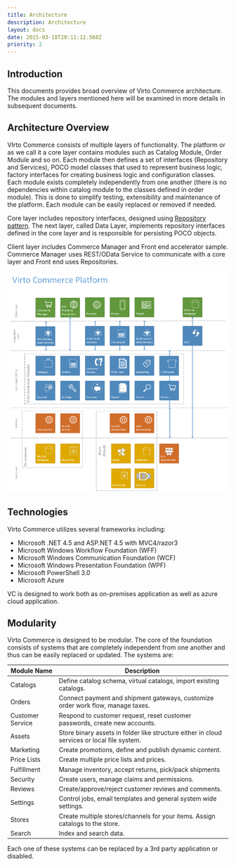 ```yaml
---
title: Architecture
description: Architecture
layout: docs
date: 2015-03-18T20:11:12.560Z
priority: 2
---
```

## Introduction

This documents provides broad overview of Virto Commerce architecture. The modules and layers mentioned here will be examined in more details in subsequent documents.

## Architecture Overview

VIrto Commerce consists of multiple layers of functionality. The platform or as we call it a core layer contains modules such as Catalog Module, Order Module and so on. Each module then defines a set of interfaces (Repository and Services), POCO model classes that used to represent business logic, factory interfaces for creating business logic and configuration classes. Each module exists completely independently from one another (there is no dependencies within catalog module to the classes defined in order module). This is done to simplify testing, extensibility and maintenance of the platform. Each module can be easily replaced or removed if needed.

Core layer includes repository interfaces, designed using <a href="http://msdn.microsoft.com/en-us/library/ff649690.aspx" rel="nofollow">Repository pattern</a>. The next layer, called Data Layer, implements repository interfaces defined in the core layer and is responsible for persisting POCO objects.

Client layer includes Commerce Manager and Front end accelerator sample. Commerce Manager uses REST/OData Service to communicate with a core layer and Front end uses Repositories.

<img src="../../../assets/images/docs/virtocommerce.architecture.png" />

## Technologies

Virto Commerce utilizes several frameworks including:

* Microsoft .NET 4.5 and ASP.NET 4.5 with MVC4/razor3
* Microsoft Windows Workflow Foundation (WFF)
* Microsoft Windows Communication Foundation (WCF)
* Microsoft Windows Presentation Foundation (WPF)
* Microsoft PowerShell 3.0 
* Microsoft Azure

VC is designed to work both as on-premises application as well as azure cloud application.

## Modularity

Virto Commerce is designed to be modular. The core of the foundation consists of systems that are completely independent from one another and thus can be easily replaced or updated. The systems are:

|Module Name|Description|
|-----------|-----------|
|Catalogs|Define catalog schema, virtual catalogs, import existing catalogs.|
|Orders|Connect payment and shipment gateways, customize order work flow, manage taxes.|
|Customer Service|Respond to customer request, reset customer passwords, create new accounts.|
|Assets|Store binary assets in folder like structure either in cloud services or local file system.|
|Marketing|Create promotions, define and publish dynamic content.|
|Price Lists|Create multiple price lists and prices.|
|Fulfillment|Manage inventory, accept returns, pick/pack shipments|
|Security|Create users, manage claims and permissions.|
|Reviews|Create/approve/reject customer reviews and comments.|
|Settings|Control jobs, email templates and general system wide settings.|
|Stores|Create multiple stores/channels for your items. Assign catalogs to the store.|
|Search|Index and search data.|

Each one of these systems can be replaced by a 3rd party application or disabled.